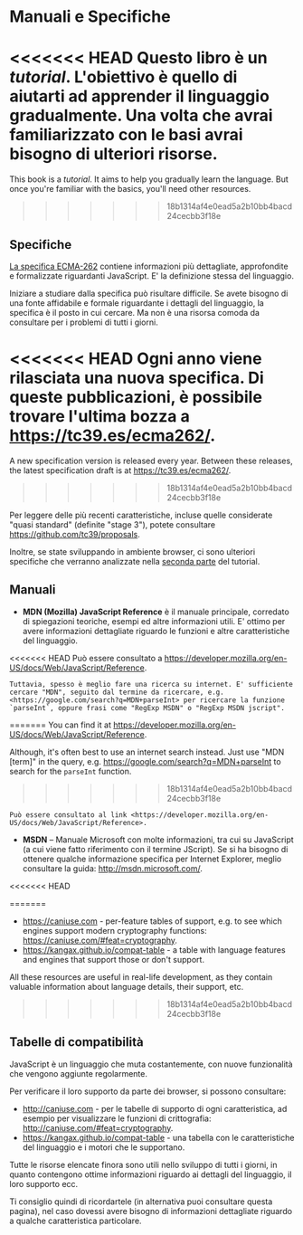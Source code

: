 
# Manuali e Specifiche

<<<<<<< HEAD
Questo libro è un *tutorial*. L'obiettivo è quello di aiutarti ad apprender il linguaggio gradualmente. Una volta che avrai familiarizzato con le basi avrai bisogno di ulteriori risorse.
=======
This book is a *tutorial*. It aims to help you gradually learn the language. But once you're familiar with the basics, you'll need other resources.
>>>>>>> 18b1314af4e0ead5a2b10bb4bacd24cecbb3f18e

## Specifiche

[La specifica ECMA-262](https://www.ecma-international.org/publications/standards/Ecma-262.htm) contiene informazioni più dettagliate, approfondite e formalizzate riguardanti JavaScript. E' la definizione stessa del linguaggio.

Iniziare a studiare dalla specifica può risultare difficile. Se avete bisogno di una fonte affidabile e formale riguardante i dettagli del linguaggio, la specifica è il posto in cui cercare. Ma non è una risorsa comoda da consultare per i problemi di tutti i giorni.

<<<<<<< HEAD
Ogni anno viene rilasciata una nuova specifica. Di queste pubblicazioni, è possibile trovare l'ultima bozza a <https://tc39.es/ecma262/>.
=======
A new specification version is released every year. Between these releases, the latest specification draft is at <https://tc39.es/ecma262/>.
>>>>>>> 18b1314af4e0ead5a2b10bb4bacd24cecbb3f18e

Per leggere delle più recenti caratteristiche, incluse quelle considerate "quasi standard" (definite "stage 3"), potete consultare <https://github.com/tc39/proposals>.

Inoltre, se state sviluppando in ambiente browser, ci sono ulteriori specifiche che verranno analizzate nella [seconda parte](info:browser-environment) del tutorial.

## Manuali

- **MDN (Mozilla) JavaScript Reference** è il manuale principale, corredato di spiegazioni teoriche, esempi ed altre informazioni utili. E' ottimo per avere informazioni dettagliate riguardo le funzioni e altre caratteristiche del linguaggio.

<<<<<<< HEAD
    Può essere consultato a <https://developer.mozilla.org/en-US/docs/Web/JavaScript/Reference>.

    Tuttavia, spesso è meglio fare una ricerca su internet. E' sufficiente cercare "MDN", seguito dal termine da ricercare, e.g. <https://google.com/search?q=MDN+parseInt> per ricercare la funzione `parseInt`, oppure frasi come "RegExp MSDN" o "RegExp MSDN jscript".
=======
    You can find it at <https://developer.mozilla.org/en-US/docs/Web/JavaScript/Reference>.

Although, it's often best to use an internet search instead. Just use "MDN [term]" in the query, e.g. <https://google.com/search?q=MDN+parseInt> to search for the `parseInt` function.
>>>>>>> 18b1314af4e0ead5a2b10bb4bacd24cecbb3f18e


    Può essere consultato al link <https://developer.mozilla.org/en-US/docs/Web/JavaScript/Reference>.

- **MSDN** – Manuale Microsoft con molte informazioni, tra cui su JavaScript (a cui viene fatto riferimento con il termine JScript). Se si ha bisogno di ottenere qualche informazione specifica per Internet Explorer, meglio consultare la guida: <http://msdn.microsoft.com/>.

<<<<<<< HEAD

=======
- <https://caniuse.com> - per-feature tables of support, e.g. to see which engines support modern cryptography functions: <https://caniuse.com/#feat=cryptography>.
- <https://kangax.github.io/compat-table> - a table with language features and engines that support those or don't support.

All these resources are useful in real-life development, as they contain valuable information about language details, their support, etc.
>>>>>>> 18b1314af4e0ead5a2b10bb4bacd24cecbb3f18e

## Tabelle di compatibilità

JavaScript è un linguaggio che muta costantemente, con nuove funzionalità che vengono aggiunte regolarmente.

Per verificare il loro supporto da parte dei browser, si possono consultare:

- <http://caniuse.com> - per le tabelle di supporto di ogni caratteristica, ad esempio per visualizzare le funzioni di crittografia: <http://caniuse.com/#feat=cryptography>.
- <https://kangax.github.io/compat-table> - una tabella con le caratteristiche del linguaggio e i motori che le supportano.

Tutte le risorse elencate finora sono utili nello sviluppo di tutti i giorni, in quanto contengono ottime informazioni riguardo ai dettagli del linguaggio, il loro supporto ecc.

Ti consiglio quindi di ricordartele (in alternativa puoi consultare questa pagina), nel caso dovessi avere bisogno di informazioni dettagliate riguardo a qualche caratteristica particolare.
